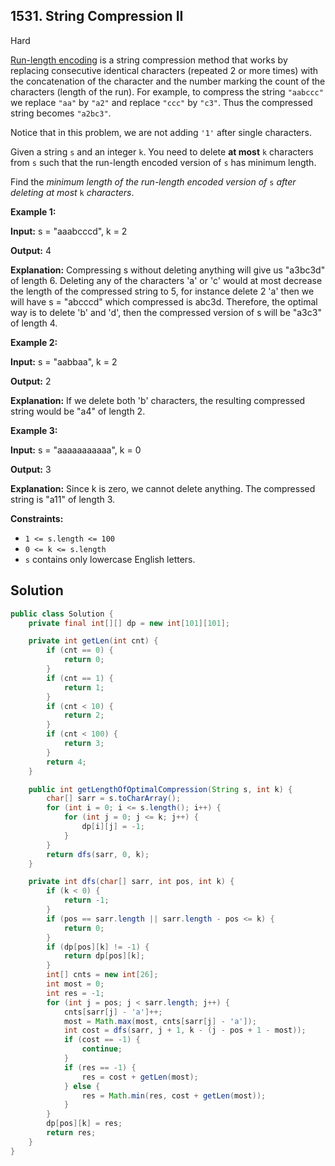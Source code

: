 ## 1531\. String Compression II

Hard

[Run-length encoding](http://en.wikipedia.org/wiki/Run-length_encoding) is a string compression method that works by replacing consecutive identical characters (repeated 2 or more times) with the concatenation of the character and the number marking the count of the characters (length of the run). For example, to compress the string `"aabccc"` we replace `"aa"` by `"a2"` and replace `"ccc"` by `"c3"`. Thus the compressed string becomes `"a2bc3"`.

Notice that in this problem, we are not adding `'1'` after single characters.

Given a string `s` and an integer `k`. You need to delete **at most** `k` characters from `s` such that the run-length encoded version of `s` has minimum length.

Find the _minimum length of the run-length encoded version of_ `s` _after deleting at most_ `k` _characters_.

**Example 1:**

**Input:** s = "aaabcccd", k = 2

**Output:** 4

**Explanation:** Compressing s without deleting anything will give us "a3bc3d" of length 6. Deleting any of the characters 'a' or 'c' would at most decrease the length of the compressed string to 5, for instance delete 2 'a' then we will have s = "abcccd" which compressed is abc3d. Therefore, the optimal way is to delete 'b' and 'd', then the compressed version of s will be "a3c3" of length 4.

**Example 2:**

**Input:** s = "aabbaa", k = 2

**Output:** 2

**Explanation:** If we delete both 'b' characters, the resulting compressed string would be "a4" of length 2.

**Example 3:**

**Input:** s = "aaaaaaaaaaa", k = 0

**Output:** 3

**Explanation:** Since k is zero, we cannot delete anything. The compressed string is "a11" of length 3.

**Constraints:**

*   `1 <= s.length <= 100`
*   `0 <= k <= s.length`
*   `s` contains only lowercase English letters.

## Solution

```java
public class Solution {
    private final int[][] dp = new int[101][101];

    private int getLen(int cnt) {
        if (cnt == 0) {
            return 0;
        }
        if (cnt == 1) {
            return 1;
        }
        if (cnt < 10) {
            return 2;
        }
        if (cnt < 100) {
            return 3;
        }
        return 4;
    }

    public int getLengthOfOptimalCompression(String s, int k) {
        char[] sarr = s.toCharArray();
        for (int i = 0; i <= s.length(); i++) {
            for (int j = 0; j <= k; j++) {
                dp[i][j] = -1;
            }
        }
        return dfs(sarr, 0, k);
    }

    private int dfs(char[] sarr, int pos, int k) {
        if (k < 0) {
            return -1;
        }
        if (pos == sarr.length || sarr.length - pos <= k) {
            return 0;
        }
        if (dp[pos][k] != -1) {
            return dp[pos][k];
        }
        int[] cnts = new int[26];
        int most = 0;
        int res = -1;
        for (int j = pos; j < sarr.length; j++) {
            cnts[sarr[j] - 'a']++;
            most = Math.max(most, cnts[sarr[j] - 'a']);
            int cost = dfs(sarr, j + 1, k - (j - pos + 1 - most));
            if (cost == -1) {
                continue;
            }
            if (res == -1) {
                res = cost + getLen(most);
            } else {
                res = Math.min(res, cost + getLen(most));
            }
        }
        dp[pos][k] = res;
        return res;
    }
}
```